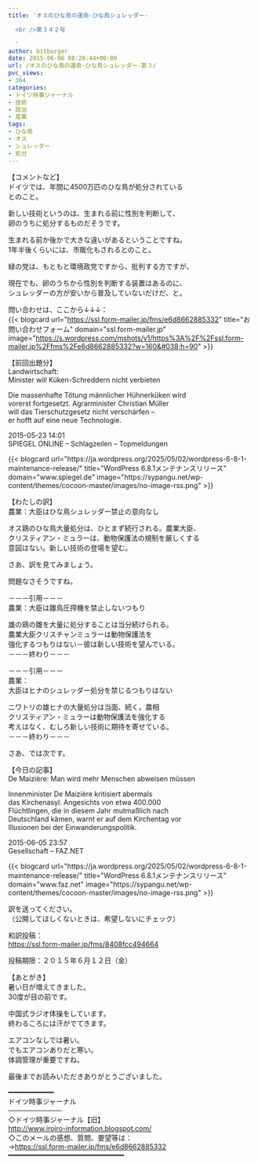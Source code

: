 ```yaml
---
title: 'オスのひな鳥の運命-ひな鳥シュレッダー-

  <br />第３４２号

  '
author: bitburger
date: 2015-06-06 08:20:44+00:00
url: /オスのひな鳥の運命-ひな鳥シュレッダー-第３/
pvc_views:
- 364
categories:
- ドイツ時事ジャーナル
- 技術
- 政治
- 産業
tags:
- ひな鳥
- オス
- シュレッダー
- 処分
---
```

【コメントなど】  
ドイツでは、年間に4500万匹のひな鳥が処分されている  
とのこと。  
  
新しい技術というのは、生まれる前に性別を判断して、  
卵のうちに処分するものだそうです。  
  
生まれる前か後かで大きな違いがあるということですね。  
1年半後くらいには、市販化もされるとのこと。  
  
緑の党は、もともと環境政党ですから、批判する方ですが、  
  
現在でも、卵のうちから性別を判断する装置はあるのに、  
シュレッダーの方が安いから普及していないだけだ、と。  
  
問い合わせは、ここから↓↓↓：  
{{< blogcard url="https://ssl.form-mailer.jp/fms/e6d8662885332" title="&#12362;&#21839;&#12356;&#21512;&#12431;&#12379;&#12501;&#12457;&#12540;&#12512;" domain="ssl.form-mailer.jp" image="https://s.wordpress.com/mshots/v1/https%3A%2F%2Fssl.form-mailer.jp%2Ffms%2Fe6d8662885332?w=160&#038;h=90" >}} 

【前回出題分】  
Landwirtschaft:  
Minister will Küken-Schreddern nicht verbieten  
  
Die massenhafte Tötung männlicher Hühnerküken wird  
vorerst fortgesetzt. Agrarminister Christian Müller  
will das Tierschutzgesetz nicht verschärfen &#8211;  
er hofft auf eine neue Technologie.  
  
2015-05-23 14:01  
SPIEGEL ONLINE &#8211; Schlagzeilen &#8211; Topmeldungen 

<div class="rss-entry-cards widget-entry-cards no-icon">
  {{< blogcard url="https://ja.wordpress.org/2025/05/02/wordpress-6-8-1-maintenance-release/" title="WordPress 6.8.1メンテナンスリリース" domain="www.spiegel.de" image="https://sypangu.net/wp-content/themes/cocoon-master/images/no-image-rss.png" >}} 

【わたしの訳】  
農業：大臣はひな鳥シュレッダー禁止の意向なし  
  
オス鶏のひな鳥大量処分は、ひとまず続行される。農業大臣、  
クリスティアン・ミュラーは、動物保護法の規制を厳しくする  
意図はない。新しい技術の登場を望む。 

さあ、訳を見てみましょう。  
  
問題なさそうですね。  
  
－－－引用－－－  
農業：大臣は雛鳥圧搾機を禁止しないつもり  
  
雄の鶏の雛を大量に処分することは当分続けられる。  
農業大臣クリスチャンミュラーは動物保護法を  
強化するつもりはない－彼は新しい技術を望んでいる。  
－－－終わり－－－  
  
－－－引用－－－  
農業：  
大臣はヒナのシュレッダー処分を禁じるつもりはない  
  
ニワトリの雄ヒナの大量処分は当面、続く。農相  
クリスティアン・ミュラーは動物保護法を強化する  
考えはなく、むしろ新しい技術に期待を寄せている。  
－－－終わり－－－ 

さあ、では次です。  
  
【今日の記事】  
De Maizière: Man wird mehr Menschen abweisen müssen  
  
Innenminister De Maizière kritisiert abermals  
das Kirchenasyl. Angesichts von etwa 400.000  
Flüchtlingen, die in diesem Jahr mutmaßlich nach  
Deutschland kämen, warnt er auf dem Kirchentag vor  
Illusionen bei der Einwanderungspolitik.  
  
2015-06-05 23:57  
Gesellschaft &#8211; FAZ.NET 

<div class="rss-entry-cards widget-entry-cards no-icon">
  {{< blogcard url="https://ja.wordpress.org/2025/05/02/wordpress-6-8-1-maintenance-release/" title="WordPress 6.8.1メンテナンスリリース" domain="www.faz.net" image="https://sypangu.net/wp-content/themes/cocoon-master/images/no-image-rss.png" >}} 

訳を送ってください。  
（公開してほしくないときは、希望しないにチェック）  
  
和訳投稿：  
 <https://ssl.form-mailer.jp/fms/8408fcc494664>  
  
投稿期限：２０１５年６月１２日（金） 

【あとがき】  
暑い日が増えてきました。  
30度が目の前です。  
  
中国式ラジオ体操をしています。  
終わるころには汗がでてきます。  
  
エアコンなしでは暑い。  
でもエアコンありだと寒い。  
体調管理が重要ですね。  
  
最後までお読みいただきありがとうございました。 

━━━━━━━━━━━  
ドイツ時事ジャーナル  
───────────  
◇ドイツ時事ジャーナル【旧】  
<http://www.iroiro-information.blogspot.com/>  
◇このメールの感想、質問、要望等は：  
-><https://ssl.form-mailer.jp/fms/e6d8662885332>  
━━━━━━━━━━━━━━━━━━━━━━━━━━━━